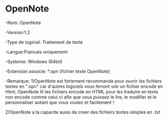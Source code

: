 # OpenNote

-Nom: OpenNote
		
-Version:1.2

-Type de logiciel: Traitement de texte

-Langue:Francais uniquement

-Systeme: Windows (64bit)

-Extension associe: *.opn (fichier texte OpenNote) 

-Remarque: 
	1)OpenNote est fortement recommande pour ouvrir les fichiers textes en ".opn" car d'autres logiciels vous ferront voir un fichier encode en Html, OpenNote lit les fichiers encode en HTML pour les traduire en texte non encode comme celui ci afin que vous puissez le lire, le modifier et le personnaliser autant que vous voulez et facilement !	     

2)OpenNote a la capacite aussi de creer des fichiers textes simples en .txt
  
  
  
